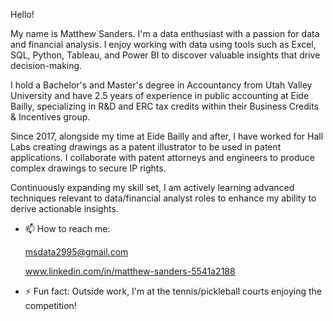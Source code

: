Hello!

My name is Matthew Sanders. I'm a data enthusiast with a passion for data and financial analysis. I enjoy working with data using tools such as Excel, SQL, Python, Tableau, and Power BI to discover valuable insights that drive decision-making.

I hold a Bachelor's and Master's degree in Accountancy from Utah Valley University and have 2.5 years of experience in public accounting at Eide Bailly, specializing in R&D and ERC tax credits within their Business Credits & Incentives group.

Since 2017, alongside my time at Eide Bailly and after, I have worked for Hall Labs creating drawings as a patent illustrator to be used in patent applications. I collaborate with patent attorneys and engineers to produce complex drawings to secure IP rights.

Continuously expanding my skill set, I am actively learning advanced techniques relevant to data/financial analyst roles to enhance my ability to derive actionable insights.

- 📫 How to reach me:

  msdata2995@gmail.com
  
  www.linkedin.com/in/matthew-sanders-5541a2188
  
- ⚡ Fun fact: Outside work, I'm at the tennis/pickleball courts enjoying the competition!

<!---
msanders25/msanders25 is a ✨ special ✨ repository because its `README.md` (this file) appears on your GitHub profile.
You can click the Preview link to take a look at your changes.
--->
